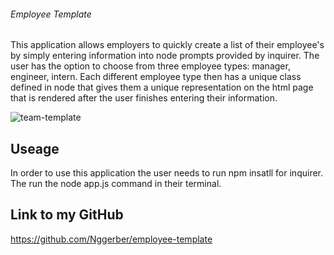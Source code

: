 ###### Employee Template

This application allows employers to quickly create a list of their employee's by simply entering information into node prompts provided by inquirer. The user has the option to choose from three employee types: manager, engineer, intern. Each different employee type then has a unique class defined in node that gives them a unique representation on the html page that is rendered after the user finishes entering their information.

![team-template](https://user-images.githubusercontent.com/67764086/95006572-52274900-05c3-11eb-91a1-7f2f0cfb4504.PNG)

## Useage

In order to use this application the user needs to run npm insatll for inquirer. The run the node app.js command in their terminal.

## Link to my GitHub

https://github.com/Nggerber/employee-template